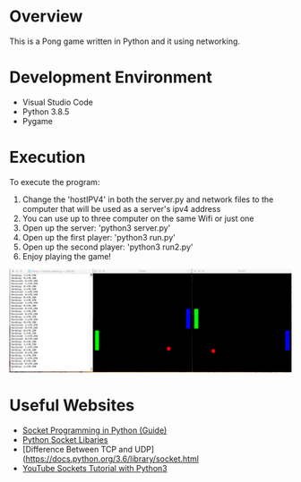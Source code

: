 # Overview
This is a Pong game written in Python and it using networking. 

# Development Environment
* Visual Studio Code
* Python 3.8.5
* Pygame

# Execution
To execute the program:
1. Change the 'hostIPV4' in both the server.py and network files to the computer that will be used as a server's ipv4 address
2. You can use up to three computer on the same Wifi or just one
3. Open up the server: 'python3 server.py'
4. Open up the first player: 'python3 run.py'
5. Open up the second player: 'python3 run2.py'
6. Enjoy playing the game!

![](ScreenShot.png)
# Useful Websites
* [Socket Programming in Python (Guide)](https://realpython.com/python-sockets/)
* [Python Socket Libaries](https://docs.python.org/3.6/library/socket.html)
* [Difference Between TCP and UDP](https://docs.python.org/3.6/library/socket.html
* [YouTube Sockets Tutorial with Python3](https://www.youtube.com/watch?v=Lbfe3-v7yE0&list=PLQVvvaa0QuDdzLB_0JSTTcl8E8jsJLhR5)

